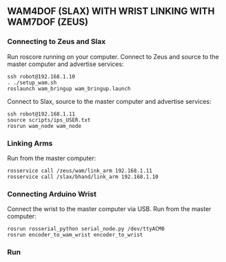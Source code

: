 ## WAM4DOF (SLAX) WITH WRIST LINKING WITH WAM7DOF (ZEUS)
### Connecting to Zeus and Slax 
Run roscore running on your computer.
Connect to Zeus and source to the master computer and advertise services:
```
ssh robot@192.168.1.10
. ./setup_wam.sh
roslaunch wam_bringup wam_bringup.launch
```
Connect to Slax, source to the master computer and advertise services:
```
ssh robot@192.168.1.11
source scripts/ips_USER.txt
rosrun wam_node wam_node
```
### Linking Arms
Run from the master computer:
```
rosservice call /zeus/wam/link_arm 192.168.1.11
rosservice call /slax/bhand/link_arm 192.168.1.10
```
### Connecting Arduino Wrist
Connect the wrist to the master computer via USB.
Run from the master computer:
```
rosrun rosserial_python serial_node.py /dev/ttyACM0
rosrun encoder_to_wam_wrist encoder_to_wrist
```
### Run
